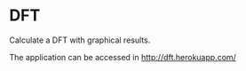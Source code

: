 # DFT
Calculate a DFT with graphical results.

The application can be accessed in http://dft.herokuapp.com/
